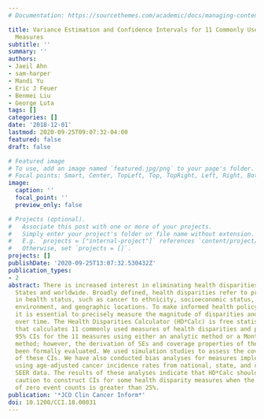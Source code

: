 ```yaml
---
# Documentation: https://sourcethemes.com/academic/docs/managing-content/

title: Variance Estimation and Confidence Intervals for 11 Commonly Used Health Disparity
  Measures
subtitle: ''
summary: ''
authors:
- Jaeil Ahn
- sam-harper
- Mandi Yu
- Eric J Feuer
- Benmei Liu
- George Luta
tags: []
categories: []
date: '2018-12-01'
lastmod: 2020-09-25T09:07:32-04:00
featured: false
draft: false

# Featured image
# To use, add an image named `featured.jpg/png` to your page's folder.
# Focal points: Smart, Center, TopLeft, Top, TopRight, Left, Right, BottomLeft, Bottom, BottomRight.
image:
  caption: ''
  focal_point: ''
  preview_only: false

# Projects (optional).
#   Associate this post with one or more of your projects.
#   Simply enter your project's folder or file name without extension.
#   E.g. `projects = ["internal-project"]` references `content/project/deep-learning/index.md`.
#   Otherwise, set `projects = []`.
projects: []
publishDate: '2020-09-25T13:07:32.530432Z'
publication_types:
- 2
abstract: There is increased interest in eliminating health disparities in the United
  States and worldwide. Broadly defined, health disparities refer to preventable inequalities
  in health status, such as cancer to ethnicity, socioeconomic status, gender, education,
  environment, and geographic locations. To make informed health policy decisions,
  it is essential to precisely measure the magnitude of disparities and assess trends
  over time. The Health Disparities Calculator (HD*Calc) is free statistical software
  that calculates 11 commonly used measures of health disparities and provides corresponding
  95% CIs for the 11 measures using either an analytic method or a Monte Carlo simulation-based
  method; however, the derivation of SEs and coverage properties of the CIs have not
  been formally evaluated. We used simulation studies to assess the coverage properties
  of these CIs. We have also conducted bias analyses for measures implemented in HD*Calc
  using age-adjusted cancer incidence rates from national, state, and county level
  SEER data. The results of these analyses indicate that HD*Calc should be used with
  caution to construct CIs for some health disparity measures when the proportion
  of zero event counts is greater than 25%.
publication: '*JCO Clin Cancer Inform*'
doi: 10.1200/CCI.18.00031
---
```

